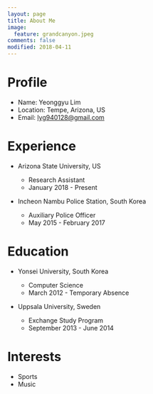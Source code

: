 ```yaml
---
layout: page
title: About Me
image:
  feature: grandcanyon.jpeg
comments: false
modified: 2018-04-11
---
```


# Profile
  * Name: Yeonggyu Lim
  * Location: Tempe, Arizona, US
  * Email: lyg940128@gmail.com

# Experience
  * Arizona State University, US
    * Research Assistant
    * January 2018 - Present

  * Incheon Nambu Police Station, South Korea
    * Auxiliary Police Officer
    * May 2015 - February 2017

# Education
  * Yonsei University, South Korea
    * Computer Science
    * March 2012 - Temporary Absence

  * Uppsala University, Sweden
    * Exchange Study Program
    * September 2013 - June 2014

# Interests
  * Sports
  * Music

